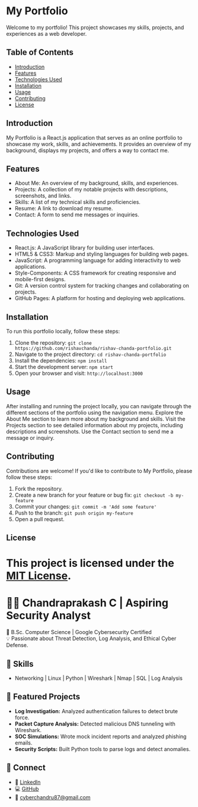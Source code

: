 # My Portfolio
Welcome to my portfolio! This project showcases my skills, projects, and experiences as a web developer.


## Table of Contents
- [Introduction](#introduction)
- [Features](#features)
- [Technologies Used](#technologies-used)
- [Installation](#installation)
- [Usage](#usage)
- [Contributing](#contributing)
- [License](#license)

## Introduction
My Portfolio is a React.js application that serves as an online portfolio to showcase my work, skills, and achievements. It provides an overview of my background, displays my projects, and offers a way to contact me.

## Features
- About Me: An overview of my background, skills, and experiences.
- Projects: A collection of my notable projects with descriptions, screenshots, and links.
- Skills: A list of my technical skills and proficiencies.
- Resume: A link to download my resume.
- Contact: A form to send me messages or inquiries.

## Technologies Used
- React.js: A JavaScript library for building user interfaces.
- HTML5 & CSS3: Markup and styling languages for building web pages.
- JavaScript: A programming language for adding interactivity to web applications.
- Style-Components: A CSS framework for creating responsive and mobile-first designs.
- Git: A version control system for tracking changes and collaborating on projects.
- GitHub Pages: A platform for hosting and deploying web applications.

## Installation
To run this portfolio locally, follow these steps:

1. Clone the repository: `git clone https://github.com/rishavchanda/rishav-chanda-portfolio.git`
2. Navigate to the project directory: `cd rishav-chanda-portfolio`
3. Install the dependencies: `npm install`
4. Start the development server: `npm start`
5. Open your browser and visit: `http://localhost:3000`

## Usage
After installing and running the project locally, you can navigate through the different sections of the portfolio using the navigation menu. Explore the About Me section to learn more about my background and skills. Visit the Projects section to see detailed information about my projects, including descriptions and screenshots. Use the Contact section to send me a message or inquiry.

## Contributing
Contributions are welcome! If you'd like to contribute to My Portfolio, please follow these steps:

1. Fork the repository.
2. Create a new branch for your feature or bug fix: `git checkout -b my-feature`
3. Commit your changes: `git commit -m 'Add some feature'`
4. Push to the branch: `git push origin my-feature`
5. Open a pull request.

## License
This project is licensed under the [MIT License](LICENSE).
=======
# 👨‍💻 Chandraprakash C | Aspiring Security Analyst

🎯 B.Sc. Computer Science | Google Cybersecurity Certified  
💡 Passionate about Threat Detection, Log Analysis, and Ethical Cyber Defense.

## 🔧 Skills
- Networking | Linux | Python | Wireshark | Nmap | SQL | Log Analysis

## 📁 Featured Projects
- **Log Investigation:** Analyzed authentication failures to detect brute force.
- **Packet Capture Analysis:** Detected malicious DNS tunneling with Wireshark.
- **SOC Simulations:** Wrote mock incident reports and analyzed phishing emails.
- **Security Scripts:** Built Python tools to parse logs and detect anomalies.

## 🔗 Connect
- 💼 [LinkedIn](https://www.linkedin.com/in/chandraprakash87/)
- 💻 [GitHub](https://github.com/chandruthehacker)
- 📧 cyberchandru87@gmail.com
